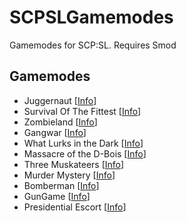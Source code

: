 # SCPSLGamemodes
Gamemodes for SCP:SL. Requires Smod

## Gamemodes
 - Juggernaut [[Info](https://github.com/Mozeman/SCPSLGamemodes/tree/master/JuggernautGamemode#juggernaut-gamemode)]
 - Survival Of The Fittest [[Info](https://github.com/Mozeman/SCPSLGamemodes/tree/master/SurvivalOfTheFittestGamemode#survival-of-the-fittest-sotf)]
 - Zombieland [[Info](https://github.com/Mozeman/SCPSLGamemodes/tree/master/ZombielandGamemode#zombieland)]
 - Gangwar [[Info](https://github.com/Mozeman/SCPSLGamemodes/tree/master/GangwarGamemode#gangwar)]
 - What Lurks in the Dark [[Info](https://github.com/Mozeman/SCPSLGamemodes/tree/master/LurkingGamemode#lurking)]
 - Massacre of the D-Bois [[Info](https://github.com/Mozeman/SCPSLGamemodes/tree/master/MassacreGamemode#massacre)]
 - Three Muskateers [[Info](https://github.com/Mozeman/SCPSLGamemodes/tree/master/ThreeMuskateers#muskateers)]
 - Murder Mystery [[Info](https://github.com/Mozeman/SCPSLGamemodes/tree/master/MysteryGamemode#mystery)]
 - Bomberman [[Info](https://github.com/Mozeman/SCPSLGamemodes/tree/master/BombermanGamemode#bomberman)]
 - GunGame [[Info](https://github.com/Mozeman/SCPSLGamemodes/tree/master/GunGame#gungame)]
 - Presidential Escort [[Info](https://github.com/Mozeman/SCPSLGamemodes/tree/master/PresidentialEscortGamemode#presidentialescortgamemode)]

 
